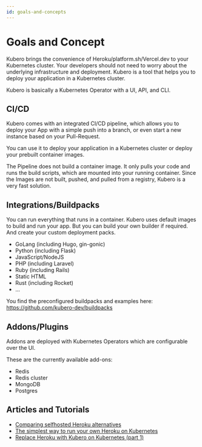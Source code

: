 ```yaml
---
id: goals-and-concepts
---
```



# Goals and Concept
Kubero brings the convenience of Heroku/platform.sh/Vercel.dev to your Kubernetes cluster. Your developers should not need to worry about the underlying infrastructure and deployment. Kubero is a tool that helps you to deploy your application in a Kubernetes cluster.

Kubero is basically a Kubernetes Operator with a UI, API, and CLI.

## CI/CD
Kubero comes with an integrated CI/CD pipeline, which allows you to deploy your App with a simple push into a branch, or even start a new instance based on your Pull-Request.

You can use it to deploy your application in a Kubernetes cluster or deploy your prebuilt container images.

The Pipeline does not build a container image. It only pulls your code and runs the build scripts, which are mounted into your running container. Since the Images are not built, pushed, and pulled from a registry, Kubero is a very fast solution.


## Integrations/Buildpacks

You can run everything that runs in a container. Kubero uses default images to build and run your app. But you can build your own builder if required. And create your custom deployment packs.

- GoLang (including Hugo, gin-gonic)
- Python (including Flask)
- JavaScript/NodeJS
- PHP (including Laravel)
- Ruby (including Rails)
- Static HTML
- Rust (including Rocket)
- ...


You find the preconfigured buildpacks and examples here:
https://github.com/kubero-dev/buildpacks

## Addons/Plugins
Addons are deployed with Kubernetes Operators which are configurable over the UI.

These are the currently available add-ons:
 - Redis
 - Redis cluster
 - MongoDB
 - Postgres

## Articles and Tutorials
 - [Comparing selfhosted Heroku alternatives](https://dev.to/shoksuno/comparing-selfhosted-heroku-alternatives-249p)
 - [The simplest way to run your own Heroku on Kubernetes](https://dev.to/shoksuno/the-simplest-way-to-run-your-own-heroku-on-kubernetes-3l03)
 - [Replace Heroku with Kubero on Kubernetes (part 1)](https://dev.to/shoksuno/replace-heroku-with-kubero-on-kubernetes-2aoj)
